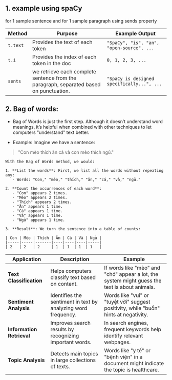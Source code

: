 
## 1. example using spaCy 
for 1 sample sentence and for 1 sample paragraph using sends property

| Method   | Purpose                                                                                | Example Output                             |
| -------- | -------------------------------------------------------------------------------------- | ------------------------------------------ |
| `t.text` | Provides the text of each token                                                        | `"SpaCy", "is", "an", "open-source", ...`  |
| `t.i`    | Provides the index of each token in the doc                                            | `0, 1, 2, 3, ...`                          |
| `sents`  | we retrieve each complete sentence from the paragraph, separated based on punctuation. | `"SpaCy is designed specifically...", ...` |


## 2. Bag of words: 

- Bag of Words is just the first step. Although it doesn’t understand word meanings, it’s helpful when combined with other techniques to let computers "understand" text better.

- Example: Imagine we have a sentence:
	
> 	"Con mèo thích ăn cá và con mèo thích ngủ."
	
	With the Bag of Words method, we would:
	
	1. **List the words**: First, we list all the words without repeating any:
	   - Words: "Con," "mèo," "thích," "ăn," "cá," "và," "ngủ."
	
	2. **Count the occurrences of each word**:
	   - "Con" appears 2 times.
	   - "Mèo" appears 2 times.
	   - "Thích" appears 2 times.
	   - "Ăn" appears 1 time.
	   - "Cá" appears 1 time.
	   - "Và" appears 1 time.
	   - "Ngủ" appears 1 time.
	
	3. **Result**: We turn the sentence into a table of counts:
	
	| Con | Mèo | Thích | Ăn | Cá | Và | Ngủ |
	|-----|-----|-------|----|----|----|-----|
	| 2   | 2   | 2     | 1  | 1  | 1  | 1   |

| **Application**           | **Description**                                               | **Example**                                                                                   |
| ------------------------- | ------------------------------------------------------------- | --------------------------------------------------------------------------------------------- |
| **Text Classification**   | Helps computers classify text based on content.               | If words like "mèo" and "chó" appear a lot, the system might guess the text is about animals. |
| **Sentiment Analysis**    | Identifies the sentiment in text by analyzing word frequency. | Words like "vui" or "tuyệt vời" suggest positivity, while "buồn" hints at negativity.         |
| **Information Retrieval** | Improves search results by recognizing important words.       | In search engines, frequent keywords help identify relevant webpages.                         |
| **Topic Analysis**        | Detects main topics in large collections of texts.            | Words like "y tế" or "bệnh viện" in a document might indicate the topic is healthcare.        |

